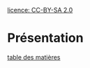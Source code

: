 [licence: CC-BY-SA 2.0](https://creativecommons.org/licenses/by-sa/2.0/fr/) 

# Présentation



[table des matières](readme.md)

